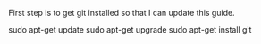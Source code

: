 First step is to get git installed so that I can update this guide.

sudo apt-get update
sudo apt-get upgrade
sudo apt-get install git

